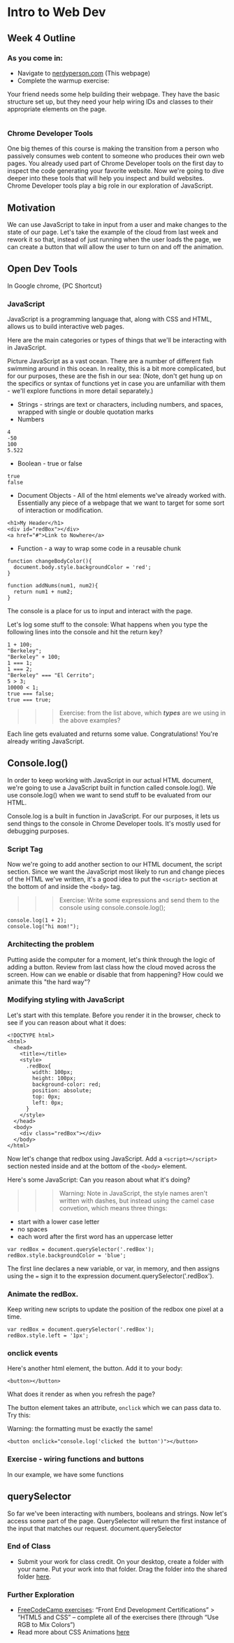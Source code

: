# Intro to Web Dev

## Week 4 Outline

### As you come in:

* Navigate to [nerdyperson.com](http://www.nerdyperson.com) (This webpage)
* Complete the warmup exercise:

Your friend needs some help building their webpage.  They have the basic structure set up, but they need your help wiring IDs and classes to their appropriate elements on the page. 

```
```

### Chrome Developer Tools
One big themes of this course is making the transition from a person who passively consumes web content to someone who produces their own web pages. You already used part of Chrome Developer tools on the first day to inspect the code generating your favorite website.  Now we're going to dive deeper into these tools that will help you inspect and build websites.  Chrome Developer tools play a big role in our exploration of JavaScript.

## Motivation
We can use JavaScript to take in input from a user and make changes to the state of our page. Let's take the example of the cloud from last week and rework it so that, instead of just running when the user loads the page, we can create a button that will allow the user to turn on and off the animation.

## Open Dev Tools
In Google chrome, {PC Shortcut}

### JavaScript
JavaScript is a programming language that, along with CSS and HTML, allows us to build interactive web pages.

Here are the main categories or types of things that we'll be interacting with in JavaScript.

Picture JavaScript as a vast ocean.  There are a number of different fish swimming around in this ocean.  In reality, this is a bit more complicated, but for our purposes, these are the fish in our sea:
(Note, don't get hung up on the specifics or syntax of functions yet in case you are unfamiliar with them - we'll explore functions in more detail separately.)

* Strings - strings are text or characters, including numbers, and spaces, wrapped with single or double quotation marks
* Numbers
```
4
-50
100
5.522
```
* Boolean - true or false
```
true
false
```
* Document Objects - All of the html elements we've already worked with.  Essentially any piece of a webpage that we want to target for some sort of interaction or modification.
```
<h1>My Header</h1>
<div id="redBox"></div>
<a href="#">Link to Nowhere</a>
```
* Function - a way to wrap some code in a reusable chunk
```
function changeBodyColor(){
  document.body.style.backgroundColor = 'red';
}

function addNums(num1, num2){
  return num1 + num2;
}
```

The console is a place for us to input and interact with the page.

Let's log some stuff to the console:
What happens when you type the following lines into the console and hit the return key?
```
1 + 100;
"Berkeley";
"Berkeley" + 100;
1 === 1;
1 === 2;
"Berkeley" === "El Cerrito";
5 > 3;
10000 < 1;
true === false;
true === true;
```
>>> Exercise: from the list above, which ***types*** are we using in the above examples?

Each line gets evaluated and returns some value.
Congratulations! You're already writing JavaScript.

## Console.log()
In order to keep working with JavaScript in our actual HTML document, we're going to use a JavaScript built in function called console.log(). We use console.log() when we want to send stuff to be evaluated from our HTML.

Console.log is a built in function in JavaScript.  For our purposes, it lets us send things to the console in Chrome Developer tools.  It's mostly used for debugging purposes.

### Script Tag
Now we're going to add another section to our HTML document, the script section.  Since we want the JavaScript most likely to run and change pieces of the HTML we've written, it's a good idea to put the ```<script>``` section at the bottom of and inside the ```<body>``` tag.

>>> Exercise: Write some expressions and send them to the console using console.console.log();

```
console.log(1 + 2);
console.log("hi mom!");
```

### Architecting the problem
Putting aside the computer for a moment, let's think through the logic of adding a button.  Review from last class how the cloud moved across the screen.  How can we enable or disable that from happening?  How could we animate this "the hard way"?


### Modifying styling with JavaScript

Let's start with this template.  Before you render it in the browser, check to see if you can reason about what it does:

```
<!DOCTYPE html>
<html>
  <head>
    <title></title>
    <style>
      .redBox{
        width: 100px;
        height: 100px;
        background-color: red;
        position: absolute;
        top: 0px;
        left: 0px;
      }
    </style>
  </head>
  <body>
    <div class="redBox"></div>
  </body>
</html>
```

Now let's change that redbox using JavaScript.  Add a ```<script></script>``` section nested inside and at the bottom of the ```<body>``` element.

Here's some JavaScript:  Can you reason about what it's doing?

>>> Warning: Note in JavaScript, the style names aren't written with dashes, but instead using the camel case convetion, which means three things:
* start with a lower case letter
* no spaces
* each word after the first word has an uppercase letter


```
var redBox = document.querySelector('.redBox');
redBox.style.backgroundColor = 'blue';
```

The first line declares a new variable, or var, in memory, and then assigns using the ```=``` sign it to the expression document.querySelector('.redBox').


### Animate the redBox.
Keep writing new scripts to update the position of the redbox one pixel at a time.

```
var redBox = document.querySelector('.redBox');
redBox.style.left = '1px';
```


### onclick events

Here's another html element, the button.  Add it to your body:
```
<button></button>
```
What does it render as when you refresh the page?

The button element takes an attribute, ```onclick``` which we can pass data to.
Try this:

Warning: the formatting must be exactly the same!
```
<button onclick="console.log('clicked the button')"></button>
```



### Exercise - wiring functions and buttons
In our example, we have some functions

## querySelector
So far we've been interacting with numbers, booleans and strings.   Now let's access some part of the page.
QuerySelector will return the first instance of the input that matches our request.
document.querySelector

### End of Class
* Submit your work for class credit.  On your desktop, create a folder with your name.  Put your work into that folder.  Drag the folder into the shared folder [here](https://drive.google.com/drive/folders/1xwPCotd3c9eIDqwDBhg_UEZ_QJETePuR?usp=sharing). 

### Further Exploration
 * [FreeCodeCamp exercises](https://www.freecodecamp.org): “Front End Development Certifications” > “HTML5 and CSS” – complete all of the exercises there (through “Use RGB to Mix Colors”)
* Read more about CSS Animations [here](https://www.w3schools.com/css/css3_animations.asp)
